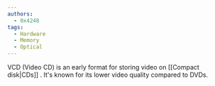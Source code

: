 ```yaml
---
authors: 
  - 0x4248
tags:
  - Hardware
  - Memory
  - Optical
---
```

VCD (Video CD) is an early format for storing video on [[Compact disk|CDs]] . It's known for its lower video quality compared to DVDs.